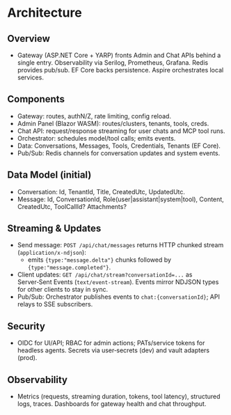# Architecture

## Overview
- Gateway (ASP.NET Core + YARP) fronts Admin and Chat APIs behind a single entry. Observability via Serilog, Prometheus, Grafana. Redis provides pub/sub. EF Core backs persistence. Aspire orchestrates local services.

## Components
- Gateway: routes, authN/Z, rate limiting, config reload.
- Admin Panel (Blazor WASM): routes/clusters, tenants, tools, creds.
- Chat API: request/response streaming for user chats and MCP tool runs.
- Orchestrator: schedules model/tool calls; emits events.
- Data: Conversations, Messages, Tools, Credentials, Tenants (EF Core).
- Pub/Sub: Redis channels for conversation updates and system events.

## Data Model (initial)
- Conversation: Id, TenantId, Title, CreatedUtc, UpdatedUtc.
- Message: Id, ConversationId, Role(user|assistant|system|tool), Content, CreatedUtc, ToolCallId? Attachments?

## Streaming & Updates
- Send message: `POST /api/chat/messages` returns HTTP chunked stream (`application/x-ndjson`):
  - emits `{type:"message.delta"}` chunks followed by `{type:"message.completed"}`.
- Client updates: `GET /api/chat/stream?conversationId=...` as Server‑Sent Events (`text/event-stream`). Events mirror NDJSON types for other clients to stay in sync.
- Pub/Sub: Orchestrator publishes events to `chat:{conversationId}`; API relays to SSE subscribers.

## Security
- OIDC for UI/API; RBAC for admin actions; PATs/service tokens for headless agents. Secrets via user‑secrets (dev) and vault adapters (prod).

## Observability
- Metrics (requests, streaming duration, tokens, tool latency), structured logs, traces. Dashboards for gateway health and chat throughput.
